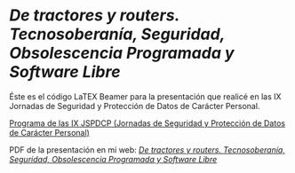 # _De tractores y routers. Tecnosoberanía, Seguridad, Obsolescencia Programada y Software Libre_

Éste es el código LaTEX Beamer para la presentación que realicé en las IX Jornadas de Seguridad y Protección de Datos de Carácter Personal.

[Programa de las IX JSPDCP (Jornadas de Seguridad y Protección de Datos de Carácter Personal)](https://lsi.vc.ehu.eus/wdocs/pdd/pdd-2017/2017-Programa-es.pdf)

PDF de la presentación en mi web:
[_De tractores y routers. Tecnosoberanía, Seguridad, Obsolescencia Programada y Software Libre_](https://lsi.vc.ehu.eus/wdocs/pdd/pdd-2017/pdf/03.pdf)
